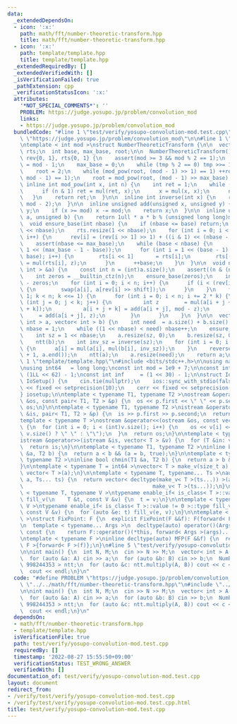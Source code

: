 ```yaml
---
data:
  _extendedDependsOn:
  - icon: ':x:'
    path: math/fft/number-theoretic-transform.hpp
    title: math/fft/number-theoretic-transform.hpp
  - icon: ':x:'
    path: template/template.hpp
    title: template/template.hpp
  _extendedRequiredBy: []
  _extendedVerifiedWith: []
  _isVerificationFailed: true
  _pathExtension: cpp
  _verificationStatusIcon: ':x:'
  attributes:
    '*NOT_SPECIAL_COMMENTS*': ''
    PROBLEM: https://judge.yosupo.jp/problem/convolution_mod
    links:
    - https://judge.yosupo.jp/problem/convolution_mod
  bundledCode: "#line 1 \"test/verify/yosupo-convolution-mod.test.cpp\"\n#define PROBLEM\
    \ \"https://judge.yosupo.jp/problem/convolution_mod\"\n\n#line 1 \"math/fft/number-theoretic-transform.hpp\"\
    \ntemplate < int mod >\nstruct NumberTheoreticTransform {\n\n  vector< int > rev,\
    \ rts;\n  int base, max_base, root;\n\n  NumberTheoreticTransform(): base(1),\
    \ rev{0, 1}, rts{0, 1} {\n    assert(mod >= 3 && mod % 2 == 1);\n    auto tmp\
    \ = mod - 1;\n    max_base = 0;\n    while (tmp % 2 == 0) tmp >>= 1, max_base++;\n\
    \    root = 2;\n    while (mod_pow(root, (mod - 1) >> 1) == 1) ++root;\n    assert(mod_pow(root,\
    \ mod - 1) == 1);\n    root = mod_pow(root, (mod - 1) >> max_base);\n  }\n\n \
    \ inline int mod_pow(int x, int n) {\n    int ret = 1;\n    while (n > 0) {\n\
    \      if (n & 1) ret = mul(ret, x);\n      x = mul(x, x);\n      n >>= 1;\n \
    \   }\n    return ret;\n  }\n\n  inline int inverse(int x) {\n    return mod_pow(x,\
    \ mod - 2);\n  }\n\n  inline unsigned add(unsigned x, unsigned y) {\n    x +=\
    \ y;\n    if (x >= mod) x -= mod;\n    return x;\n  }\n\n  inline unsigned mul(unsigned\
    \ a, unsigned b) {\n    return 1ull * a * b % (unsigned long long)mod;\n  }\n\n\
    \  void ensure_base(int nbase) {\n    if (nbase <= base) return;\n    rev.resize(1\
    \ << nbase);\n    rts.resize(1 << nbase);\n    for (int i = 0; i < (1 << nbase);\
    \ i++) {\n      rev[i] = (rev[i >> 1] >> 1) + ((i & 1) << (nbase - 1));\n    }\n\
    \    assert(nbase <= max_base);\n    while (base < nbase) {\n      int z = mod_pow(root,\
    \ 1 << (max_base - 1 - base));\n      for (int i = 1 << (base - 1); i < (1 <<\
    \ base); i++) {\n        rts[i << 1]       = rts[i];\n        rts[(i << 1) + 1]\
    \ = mul(rts[i], z);\n      }\n      ++base;\n    }\n  }\n\n  void ntt(vector<\
    \ int > &a) {\n    const int n = (int)a.size();\n    assert((n & (n - 1)) == 0);\n\
    \    int zeros = __builtin_ctz(n);\n    ensure_base(zeros);\n    int shift = base\
    \ - zeros;\n    for (int i = 0; i < n; i++) {\n      if (i < (rev[i] >> shift))\
    \ {\n        swap(a[i], a[rev[i] >> shift]);\n      }\n    }\n    for (int k =\
    \ 1; k < n; k <<= 1) {\n      for (int i = 0; i < n; i += 2 * k) {\n        for\
    \ (int j = 0; j < k; j++) {\n          int z        = mul(a[i + j + k], rts[j\
    \ + k]);\n          a[i + j + k] = add(a[i + j], mod - z);\n          a[i + j]\
    \     = add(a[i + j], z);\n        }\n      }\n    }\n  }\n\n  vector< int > multiply(vector<\
    \ int > a, vector< int > b) {\n    int need  = a.size() + b.size() - 1;\n    int\
    \ nbase = 1;\n    while ((1 << nbase) < need) nbase++;\n    ensure_base(nbase);\n\
    \    int sz = 1 << nbase;\n    a.resize(sz, 0);\n    b.resize(sz, 0);\n    ntt(a);\n\
    \    ntt(b);\n    int inv_sz = inverse(sz);\n    for (int i = 0; i < sz; i++)\
    \ {\n      a[i] = mul(a[i], mul(b[i], inv_sz));\n    }\n    reverse(a.begin()\
    \ + 1, a.end());\n    ntt(a);\n    a.resize(need);\n    return a;\n  }\n};\n#line\
    \ 1 \"template/template.hpp\"\n#include <bits/stdc++.h>\n\nusing namespace std;\n\
    \nusing int64   = long long;\nconst int mod = 1e9 + 7;\n\nconst int64 infll =\
    \ (1LL << 62) - 1;\nconst int inf     = (1 << 30) - 1;\n\nstruct IoSetup {\n \
    \ IoSetup() {\n    cin.tie(nullptr);\n    ios::sync_with_stdio(false);\n    cout\
    \ << fixed << setprecision(10);\n    cerr << fixed << setprecision(10);\n  }\n\
    } iosetup;\n\ntemplate < typename T1, typename T2 >\nostream &operator<<(ostream\
    \ &os, const pair< T1, T2 > &p) {\n  os << p.first << \" \" << p.second;\n  return\
    \ os;\n}\n\ntemplate < typename T1, typename T2 >\nistream &operator>>(istream\
    \ &is, pair< T1, T2 > &p) {\n  is >> p.first >> p.second;\n  return is;\n}\n\n\
    template < typename T >\nostream &operator<<(ostream &os, const vector< T > &v)\
    \ {\n  for (int i = 0; i < (int)v.size(); i++) {\n    os << v[i] << (i + 1 !=\
    \ v.size() ? \" \" : \"\");\n  }\n  return os;\n}\n\ntemplate < typename T >\n\
    istream &operator>>(istream &is, vector< T > &v) {\n  for (T &in: v) is >> in;\n\
    \  return is;\n}\n\ntemplate < typename T1, typename T2 >\ninline bool chmax(T1\
    \ &a, T2 b) {\n  return a < b && (a = b, true);\n}\n\ntemplate < typename T1,\
    \ typename T2 >\ninline bool chmin(T1 &a, T2 b) {\n  return a > b && (a = b, true);\n\
    }\n\ntemplate < typename T = int64 >\nvector< T > make_v(size_t a) {\n  return\
    \ vector< T >(a);\n}\n\ntemplate < typename T, typename... Ts >\nauto make_v(size_t\
    \ a, Ts... ts) {\n  return vector< decltype(make_v< T >(ts...)) >(a,\n       \
    \                                         make_v< T >(ts...));\n}\n\ntemplate\
    \ < typename T, typename V >\ntypename enable_if< is_class< T >::value == 0 >::type\
    \ fill_v(\n    T &t, const V &v) {\n  t = v;\n}\n\ntemplate < typename T, typename\
    \ V >\ntypename enable_if< is_class< T >::value != 0 >::type fill_v(\n    T &t,\
    \ const V &v) {\n  for (auto &e: t) fill_v(e, v);\n}\n\ntemplate < typename F\
    \ >\nstruct FixPoint: F {\n  explicit FixPoint(F &&f): F(forward< F >(f)) {}\n\
    \n  template < typename... Args >\n  decltype(auto) operator()(Args &&...args)\
    \ const {\n    return F::operator()(*this, forward< Args >(args)...);\n  }\n};\n\
    \ntemplate < typename F >\ninline decltype(auto) MFP(F &&f) {\n  return FixPoint<\
    \ F >{forward< F >(f)};\n}\n#line 5 \"test/verify/yosupo-convolution-mod.test.cpp\"\
    \n\nint main() {\n  int N, M;\n  cin >> N >> M;\n  vector< int > A(N), B(M);\n\
    \  for (auto &a: A) cin >> a;\n  for (auto &b: B) cin >> b;\n  NumberTheoreticTransform<\
    \ 998244353 > ntt;\n  for (auto &c: ntt.multiply(A, B)) cout << c << \" \";\n\
    \  cout << endl;\n}\n"
  code: "#define PROBLEM \"https://judge.yosupo.jp/problem/convolution_mod\"\n\n#include\
    \ \"../../math/fft/number-theoretic-transform.hpp\"\n#include \"../../template/template.hpp\"\
    \n\nint main() {\n  int N, M;\n  cin >> N >> M;\n  vector< int > A(N), B(M);\n\
    \  for (auto &a: A) cin >> a;\n  for (auto &b: B) cin >> b;\n  NumberTheoreticTransform<\
    \ 998244353 > ntt;\n  for (auto &c: ntt.multiply(A, B)) cout << c << \" \";\n\
    \  cout << endl;\n}\n"
  dependsOn:
  - math/fft/number-theoretic-transform.hpp
  - template/template.hpp
  isVerificationFile: true
  path: test/verify/yosupo-convolution-mod.test.cpp
  requiredBy: []
  timestamp: '2022-08-27 15:55:50+09:00'
  verificationStatus: TEST_WRONG_ANSWER
  verifiedWith: []
documentation_of: test/verify/yosupo-convolution-mod.test.cpp
layout: document
redirect_from:
- /verify/test/verify/yosupo-convolution-mod.test.cpp
- /verify/test/verify/yosupo-convolution-mod.test.cpp.html
title: test/verify/yosupo-convolution-mod.test.cpp
---
```

